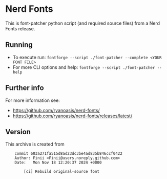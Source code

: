 
# Nerd Fonts

This is font-patcher python script (and required source files) from a Nerd Fonts release.

## Running

* To execute run: `fontforge --script ./font-patcher --complete <YOUR FONT FILE>`
* For more CLI options and help: `fontforge --script ./font-patcher --help`

## Further info

For more information see:
* https://github.com/ryanoasis/nerd-fonts/
* https://github.com/ryanoasis/nerd-fonts/releases/latest/

## Version
This archive is created from

        commit 603a271fa515d8ad23dc3be4ad835b846ccf0422
        Author: Finii <Finii@users.noreply.github.com>
        Date:   Mon Nov 18 12:20:37 2024 +0000
        
            [ci] Rebuild original-source font
